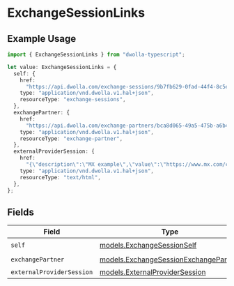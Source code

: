 # ExchangeSessionLinks

## Example Usage

```typescript
import { ExchangeSessionLinks } from "dwolla-typescript";

let value: ExchangeSessionLinks = {
  self: {
    href:
      "https://api.dwolla.com/exchange-sessions/9b7fb629-0fad-44f4-8c5e-44c25a0bfa8e",
    type: "application/vnd.dwolla.v1.hal+json",
    resourceType: "exchange-sessions",
  },
  exchangePartner: {
    href:
      "https://api.dwolla.com/exchange-partners/bca8d065-49a5-475b-a6b4-509bc8504d22",
    type: "application/vnd.dwolla.v1.hal+json",
    resourceType: "exchange-partner",
  },
  externalProviderSession: {
    href:
      "{\"description\":\"MX example\",\"value\":\"https://www.mx.com/connect/lAfkc7m897s3t1ks9mmwyj4ry7Zq0xql4grzAg1kz77x7c9jrwls1t22w6xt8d2lsxx9zpqv30js3wswfdwcrpAsqgbAfkqwpksp7c2chsx167xy90Asfc67dkj9y48y8p142xw3yp4x5l9t9gkk6m3yk5vwsvyq2qq7w9trszxwdl14lmkg7l6949bn5n41chdkbnxycy40n9b6fkbdwl6qt5wl107k1x8srvlkpz325p412x9tkyA5clf39109lsfrgz2lkgsvntqf7l0zzwb5hl658gdjbxwhb52krwybnbdAqfq69cdy54l05jkvfwyf01q89x48jtgtx290lzjdfcty1lwb8d648wns/eyJ1aV9tZXNzYWdlX3ZlcnNpb24iOjQsInVpX21lc3NhZ2Vfd2Vidmlld191cmxfc2NoZW1lIjoibXgiLCJtb2RlIjoidmVyaWZpY2F0aW9uIn0%3D\"}",
    type: "application/vnd.dwolla.v1.hal+json",
    resourceType: "text/html",
  },
};
```

## Fields

| Field                                                                                | Type                                                                                 | Required                                                                             | Description                                                                          |
| ------------------------------------------------------------------------------------ | ------------------------------------------------------------------------------------ | ------------------------------------------------------------------------------------ | ------------------------------------------------------------------------------------ |
| `self`                                                                               | [models.ExchangeSessionSelf](../models/exchangesessionself.md)                       | :heavy_check_mark:                                                                   | N/A                                                                                  |
| `exchangePartner`                                                                    | [models.ExchangeSessionExchangePartner](../models/exchangesessionexchangepartner.md) | :heavy_check_mark:                                                                   | N/A                                                                                  |
| `externalProviderSession`                                                            | [models.ExternalProviderSession](../models/externalprovidersession.md)               | :heavy_minus_sign:                                                                   | N/A                                                                                  |